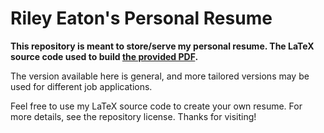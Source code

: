 # Riley Eaton's Personal Resume

**This repository is meant to store/serve my personal resume. The LaTeX source code used to build [the provided PDF](https://github.com/rileyeaton-ubc/rileyeaton-general-resume/blob/main/Riley_Eaton_general_resume.pdf).**

The version available here is general, and more tailored versions may be used for different job applications.

Feel free to use my LaTeX source code to create your own resume. For more details, see the repository license. Thanks for visiting!
